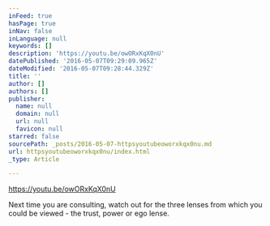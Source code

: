 ```yaml
---
inFeed: true
hasPage: true
inNav: false
inLanguage: null
keywords: []
description: 'https://youtu.be/owORxKqX0nU'
datePublished: '2016-05-07T09:29:09.965Z'
dateModified: '2016-05-07T09:28:44.329Z'
title: ''
author: []
authors: []
publisher:
  name: null
  domain: null
  url: null
  favicon: null
starred: false
sourcePath: _posts/2016-05-07-httpsyoutubeoworxkqx0nu.md
url: httpsyoutubeoworxkqx0nu/index.html
_type: Article

---
```

https://youtu.be/owORxKqX0nU

Next time you are consulting, watch out for the three lenses from which you could be viewed - the trust, power or ego lense.